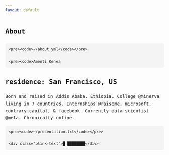 ```yaml
---
layout: default
---
```


<div class="about">
    <h1>About</h1>

    <pre><code>~/about.yml</code></pre>

    <pre><code>Amenti Kenea
residence: San Francisco, US
----
Born and raised in Addis Ababa, Ethiopia. 
College @Minerva living in 7 countries. 
Internships @raiseme, microsoft, contrary-capital, & facebook.
Currently data-scientist @meta.
Chronically online. 
</code></pre>

    <pre><code>~/presentation.txt</code></pre>

    <div class="blink-text">█ ████████</div>
</div>

<style>
    .about {
        font-family: monospace;
        line-height: 1.6;
    }
    .about h1 {
        font-size: 1.5em;
        margin-bottom: 20px;
    }
    .about pre {
        background-color: #f4f4f4;
        padding: 10px;
        border-radius: 5px;
        overflow-x: auto;
    }
    .about code {
        display: block;
        white-space: pre-wrap;
    }
    .blink-text {
        animation: blink 1s step-end infinite;
    }
    @keyframes blink {
        50% { opacity: 0; }
    }
</style>
